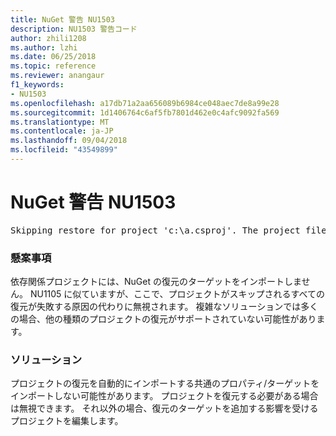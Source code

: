 ```yaml
---
title: NuGet 警告 NU1503
description: NU1503 警告コード
author: zhili1208
ms.author: lzhi
ms.date: 06/25/2018
ms.topic: reference
ms.reviewer: anangaur
f1_keywords:
- NU1503
ms.openlocfilehash: a17db71a2aa656089b6984ce048aec7de8a99e28
ms.sourcegitcommit: 1d1406764c6af5fb7801d462e0c4afc9092fa569
ms.translationtype: MT
ms.contentlocale: ja-JP
ms.lasthandoff: 09/04/2018
ms.locfileid: "43549899"
---
```

# <a name="nuget-warning-nu1503"></a>NuGet 警告 NU1503

<pre>Skipping restore for project 'c:\a.csproj'. The project file may be invalid or missing targets required for restore.</pre>

### <a name="issue"></a>懸案事項
依存関係プロジェクトには、NuGet の復元のターゲットをインポートしません。 NU1105 に似ていますが、ここで、プロジェクトがスキップされるすべての復元が失敗する原因の代わりに無視されます。 複雑なソリューションでは多くの場合、他の種類のプロジェクトの復元がサポートされていない可能性があります。

### <a name="solution"></a>ソリューション
プロジェクトの復元を自動的にインポートする共通のプロパティ/ターゲットをインポートしない可能性があります。 プロジェクトを復元する必要がある場合は無視できます。 それ以外の場合、復元のターゲットを追加する影響を受けるプロジェクトを編集します。